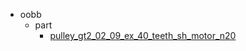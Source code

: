 * oobb
  * part
    * [pulley_gt2_02_09_ex_40_teeth_sh_motor_n20](oobb/part/pulley_gt2_02_09_ex_40_teeth_sh_motor_n20)

